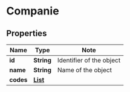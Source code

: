 # Companie

## Properties

Name | Type | Note
---- | ---- | ----
**id** | **String** | Identifier of the object 
**name** | **String** | Name of the object 
**codes** | [**List<Code>**](Code.md) | 

